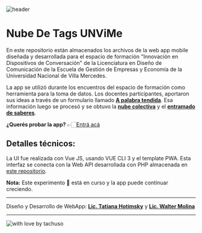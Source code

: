 ![header](https://raw.githubusercontent.com/waltermolina/nubedetagsunvime/master/header.jpg)
# Nube De Tags UNViMe

En este repositorio están almacenados los archivos de la web app mobile diseñada y desarrollada para el espacio de formación "Innovación en Dispositivos de Conversación" de la Licenciatura en Diseño de Comunicación de la Escuela de Gestión de Empresas y Economía de la Universidad Nacional de Villa Mercedes.

La app se utilizó durante los encuentros del espacio de formación como herramienta para la toma de datos. Los docentes participantes, aportaron sus ideas a través de un formulario llamado **[A palabra tendida](http://sd-1536123-h00004.ferozo.net/addTag)**. Esa información luego se procesó y se obtuvo la **[nube colectiva](http://sd-1536123-h00004.ferozo.net/cloud)** y el **[entramado de saberes](http://sd-1536123-h00004.ferozo.net/mindmap)**.

**¿Querés probar la app?** 👉🏻[Entrá acá](http://sd-1536123-h00004.ferozo.net/)

## Detalles técnicos:
La UI fue realizada con Vue JS, usando VUE CLI 3 y el template PWA.
Esta interfaz se conecta con la Web API desarrollada con PHP almacenada en [este repositorio](https://github.com/waltermolina/nubedetagsunvime-api). 

**Nota:** Este experimento 🧪 está en curso y la app puede continuar creciendo.
_____
Diseño y Desarrollo de WebApp:  **[Lic. Tatiana Hotimsky](https://github.com/tatianahotimsky)**  y  **[Lic. Walter Molina](https://github.com/waltermolina)**
_____
![with love by tachuso](https://raw.githubusercontent.com/waltermolina/nubedetagsunvime/master/tachusoVioleta50.png)

